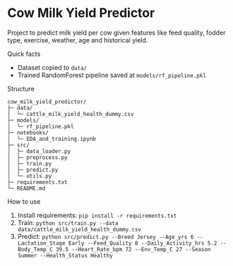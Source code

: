 # Cow Milk Yield Predictor

Project to predict milk yield per cow given features like feed quality, fodder type, exercise, weather, age and historical yield.

Quick facts
- Dataset copied to `data/`
- Trained RandomForest pipeline saved at `models/rf_pipeline.pkl`

Structure

```
cow_milk_yield_predictor/
├─ data/
│  └─ cattle_milk_yield_health_dummy.csv
├─ models/
│  └─ rf_pipeline.pkl
├─ notebooks/
│  └─ EDA_and_training.ipynb
├─ src/
│  ├─ data_loader.py
│  ├─ preprocess.py
│  ├─ train.py
│  ├─ predict.py
│  └─ utils.py
├─ requirements.txt
└─ README.md
```

How to use
1. Install requirements: `pip install -r requirements.txt`
2. Train: `python src/train.py --data data/cattle_milk_yield_health_dummy.csv`
3. Predict: `python src/predict.py --Breed Jersey --Age_yrs 6 --Lactation_Stage Early --Feed_Quality 8 --Daily_Activity_hrs 5.2 --Body_Temp_C 39.5 --Heart_Rate_bpm 72 --Env_Temp_C 27 --Season Summer --Health_Status Healthy`

